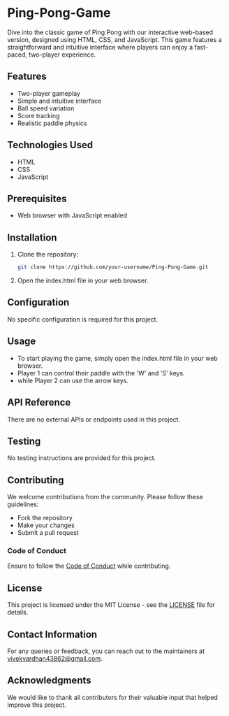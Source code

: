 # Ping-Pong-Game

Dive into the classic game of Ping Pong with our interactive web-based version, designed using HTML, CSS, and JavaScript. This game features a straightforward and intuitive interface where players can enjoy a fast-paced, two-player experience.

## Features

- Two-player gameplay
- Simple and intuitive interface
- Ball speed variation
- Score tracking
- Realistic paddle physics

## Technologies Used

- HTML
- CSS
- JavaScript

## Prerequisites

- Web browser with JavaScript enabled

## Installation

1. Clone the repository:
   ```bash
   git clone https://github.com/your-username/Ping-Pong-Game.git
   ```

2. Open the index.html file in your web browser.

## Configuration

No specific configuration is required for this project.

## Usage

- To start playing the game, simply open the index.html file in your web browser. 
- Player 1 can control their paddle with the 'W' and 'S' keys.
- while Player 2 can use the arrow keys.

## API Reference

There are no external APIs or endpoints used in this project.

## Testing

No testing instructions are provided for this project.

## Contributing

We welcome contributions from the community. Please follow these guidelines:
- Fork the repository
- Make your changes
- Submit a pull request

### Code of Conduct
Ensure to follow the [Code of Conduct](CODE_OF_CONDUCT.md) while contributing.

## License

This project is licensed under the MIT License - see the [LICENSE](LICENSE) file for details.

## Contact Information

For any queries or feedback, you can reach out to the maintainers at [vivekvardhan43862@gmail.com](mailto:vivekvardhan43862@gmail.com).

## Acknowledgments

We would like to thank all contributors for their valuable input that helped improve this project.
